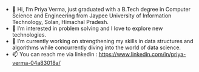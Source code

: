 - 👋 Hi, I’m Priya Verma, just graduated with a B.Tech degree in Computer Science and Engineering from Jaypee University of Information Technology, Solan, Himachal Pradesh.
- 👀 I’m interested in problem solving and I love to explore new technologies.
- 🌱 I’m currently working on strengthening my skills in data structures and algorithms while concurrently diving into the world of data science.
- 📫 You can reach me via linkedin : https://www.linkedin.com/in/priya-verma-04a83018a/

<!---
prve17/prve17 is a ✨ special ✨ repository because its `README.md` (this file) appears on your GitHub profile.
You can click the Preview link to take a look at your changes.
--->
